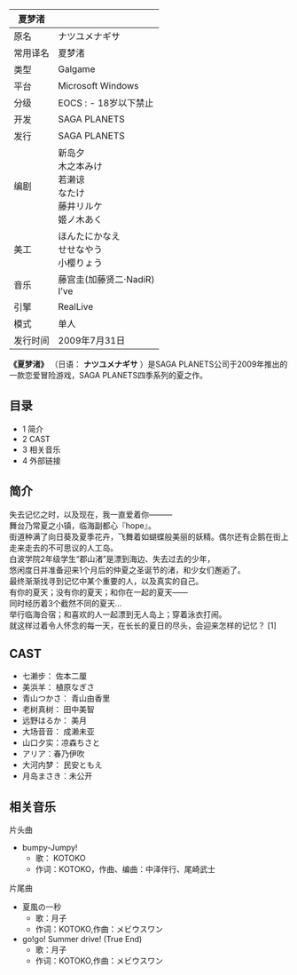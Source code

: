 |  夏梦渚  ||
|---|---|
|原名  |  ナツユメナギサ   |
|常用译名  |  夏梦渚   |
|类型  |  Galgame   |
|平台  |  Microsoft Windows   |
|分级  |    EOCS  :    \- 18岁以下禁止|
|开发  |  SAGA PLANETS   |
|发行  |  SAGA PLANETS   |
|编剧  |  新岛夕   <br>木之本みけ  <br>若濑谅  <br>なたけ  <br>藤井リルケ  <br>姬ノ木あく  |
|美工  |  ほんたにかなえ   <br>せせなやう  <br>小樱りょう  |
|音乐  |  藤宫圭(加藤贤二·NadiR)   <br>I’ve  |
|引擎  |  RealLive   |
|模式  |  单人   |
|发行时间  |  2009年7月31日   |
  
**《夏梦渚》** （日语：  **ナツユメナギサ** ）是SAGA PLANETS公司于2009年推出的一款恋爱冒险游戏，SAGA
PLANETS四季系列的夏之作。

##  目录

  * 1  简介 
  * 2  CAST 
  * 3  相关音乐 
  * 4  外部链接 

##  简介

失去记忆之时，以及现在，我一直爱着你———  
舞台乃常夏之小镇，临海副都心『hope』。  
街道种满了向日葵及夏季花卉，飞舞着如蝴蝶般美丽的妖精。偶尔还有企鹅在街上走来走去的不可思议的人工岛。  
白波学院2年级学生“郡山渚”是漂到海边、失去过去的少年，  
悠闲度日并准备迎来1个月后的仲夏之圣诞节的渚，和少女们邂逅了。  
最终渐渐找寻到记忆中某个重要的人，以及真实的自己。  
有你的夏天；没有你的夏天；和你在一起的夏天——  
同时经历着3个截然不同的夏天...  
举行临海合宿；和喜欢的人一起漂到无人岛上；穿着泳衣打闹。  
就这样过着令人怀念的每一天，在长长的夏日的尽头，会迎来怎样的记忆？  [1]

##  CAST

  * 七濑步：  佐本二厘 
  * 美浜羊：  植原なぎさ 
  * 青山つかさ：  青山由香里 
  * 老树真树：  田中美智 
  * 远野はるか：  美月 
  * 大场音音：  成濑未亚 
  * 山口夕实：凉森ちさと 
  * アリア：春乃伊吹 
  * 大河内梦：  民安ともえ 
  * 月岛まさき：未公开 

##  相关音乐

片头曲

  * bumpy-Jumpy! 
    * 歌：  KOTOKO 
    * 作词：KOTOKO，作曲、编曲：中泽伴行、尾崎武士 

片尾曲

  * 夏風の一秒 
    * 歌：月子 
    * 作词：KOTOKO,作曲：メビウスワン 
  * go!go! Summer drive!  (True End) 
    * 歌：月子 
    * 作词：KOTOKO,作曲：メビウスワン 